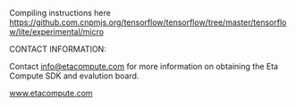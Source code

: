 Compiling instructions here
https://github.com.cnpmjs.org/tensorflow/tensorflow/tree/master/tensorflow/lite/experimental/micro

CONTACT INFORMATION:

Contact info@etacompute.com for more information on obtaining the Eta Compute
SDK and evalution board.

www.etacompute.com
